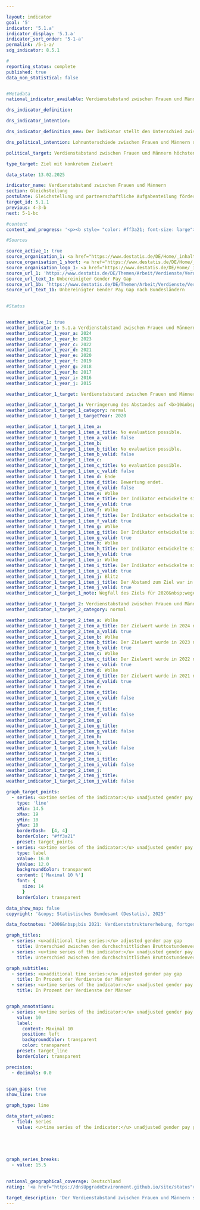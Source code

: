 ```yaml
---

layout: indicator        
goal: '5'        
indicator: '5.1.a'        
indicator_display: '5.1.a'        
indicator_sort_order: '5-1-a'        
permalink: /5-1-a/        
sdg_indicator: 8.5.1        

#
reporting_status: complete        
published: true        
data_non_statistical: false        


#Metadata        
national_indicator_available: Verdienstabstand zwischen Frauen und Männern        

dns_indicator_definition:         

dns_indicator_intention:         

dns_indicator_definition_new: Der Indikator stellt den Unterschied zwischen den durchschnittlichen Bruttostundenverdiensten von Frauen und Männern als Anteil an den durchschnittlichen Bruttostundenverdiensten der Männer dar.        

dns_political_intention: Lohnunterschiede zwischen Frauen und Männern sind in modernen Erwerbsgesellschaften ein Zeichen für soziale Ungleichheit. Die Verringerung der Lohnunterschiede ist ein Indikator für Fortschritte auf dem Weg zur Gleichstellung.        

political_target: Verdienstabstand zwischen Frauen und Männern höchstens 10&nbsp;Prozent bis 2030        

type_target: Ziel mit konkretem Zielwert        

data_state: 13.02.2025        

indicator_name: Verdienstabstand zwischen Frauen und Männern        
section: Gleichstellung        
postulate: Gleichstellung und partnerschaftliche Aufgabenteilung fördern        
target_id: 5.1.1        
previous: 4-3-b        
next: 5-1-bc        

#content         
content_and_progress: '<p><b style= "color: #ff3a21; font-size: large">5.1.a Verdienstabstand zwischen Frauen und Männern</b><br><br>Dieser Indikator bildet den unbereinigten geschlechtsspezifischen Verdienstabstand (unadjusted gender pay gap) ab. Er stellt ausschließlich das Verhältnis der durchschnittlichen Bruttostundenverdienste von Frauen und Männern dar. Im unbereinigten Gender Pay Gap (<abbr title="Gender Pay Gap (Geschlechtsspezifischer Verdienstabstand)" tabindex="0">GPG</abbr>) spiegeln sich somit auch Lohnunterschiede wider, die auf Faktoren wie unterschiedliche Berufe, Branchenzugehörigkeiten, Qualifikationen oder Erwerbsbiografien von Frauen und Männern zurückzuführen sind.<br><br>Bis einschließlich 2021&nbsp;basierte der Indikator auf der vierjährlichen Verdienststrukturerhebung. Seit 2022&nbsp;dient die jährliche Verdiensterhebung als Datengrundlage. Diese wird von den Statistischen Ämtern der Länder als repräsentative Stichprobenerhebung mit Auskunftspflicht in bis zu 58&nbsp;000&nbsp;Betrieben durchgeführt. Auf Basis dieser Daten werden Ergebnisse differenziert nach Alter, Bildungsstand, Anforderungsniveau, Tätigkeit, Tarifbindung, Unternehmensgröße und Wirtschaftsabschnitten berechnet und der bereinigte Gender Pay Gap  ermittelt. Für beide Kennzahlen&nbsp;–&nbsp;bereinigt und unbereinigt&nbsp;–&nbsp;gilt die <abbr title="Europäische Union" tabindex="0">EU</abbr>-Abgrenzung, wonach Beschäftigte in der Land- und Forstwirtschaft, Fischerei, öffentlichen Verwaltung, Verteidigung, Sozialversicherung sowie in Kleinstbetrieben unberücksichtigt bleiben.<br><br>Im Zeitraum 2020&nbsp;bis 2023&nbsp;verdienten Frauen pro Stunde durchschnittlich 18&nbsp;% weniger als Männer. Im Jahr 2024&nbsp;verringerte sich dieser Abstand auf 16&nbsp;%. Das Ziel, den unbereinigten <abbr title="Gender Pay Gap (Geschlechtsspezifischer Verdienstabstand)" tabindex="0">GPG</abbr> bis 2020&nbsp;auf 10&nbsp;% zu senken, wurde damit nicht erreicht. Auch bei Fortsetzung der bisherigen Entwicklung ist nicht zu erwarten, dass dieses Ziel bis 2030&nbsp;erreicht wird.<br><br>Langfristig zeigt sich in Deutschland ein langsamer, aber stetiger Rückgang des unbereinigten GPG: 2012&nbsp;lag er noch bei 23&nbsp;% und damit 7&nbsp;Prozentpunkte über dem Wert von 2024. Ein Vergleich der Bundesländer zeigt deutliche regionale Unterschiede: 2024&nbsp;verzeichneten Baden-Württemberg und Hessen mit jeweils 19&nbsp;% die höchsten Verdienstunterschiede, während Sachsen-Anhalt (4&nbsp;%) und Brandenburg (2&nbsp;%) die niedrigsten Werte aufwiesen.<br><br>Analysen zu den Ursachen des <abbr title="Gender Pay Gap (Geschlechtsspezifischer Verdienstabstand)" tabindex="0">GPG</abbr> zeigen, dass etwa 63&nbsp;% der Verdienstlücke darauf zurückzuführen sind, dass Frauen häufiger in Berufen, Branchen und Positionen mit geringerer Entlohnung tätig sind. Ein weiterer wesentlicher Faktor ist der Beschäftigungsumfang: Frauen arbeiten überdurchschnittlich häufig in Teilzeit, was meist mit einem geringeren durchschnittlichen Bruttostundenverdienst einhergeht. Dieser Aspekt trägt rund 19&nbsp;% zur Verdienstlücke bei. Etwa 12&nbsp;% entfallen auf Unterschiede im Anforderungsniveau der ausgeübten Tätigkeiten.<br><br>Die verbleibenden 37&nbsp;% der Verdienstlücke bilden den bereinigten <abbr title="Gender Pay Gap (Geschlechtsspezifischer Verdienstabstand)" tabindex="0">GPG</abbr>, der im Jahr 2024&nbsp;bei 6&nbsp;% lag. Im Gegensatz zum unbereinigten <abbr title="Gender Pay Gap (Geschlechtsspezifischer Verdienstabstand)" tabindex="0">GPG</abbr> zeigt sich beim bereinigten Wert ein deutlich einheitlicheres Bild auf Ebene der Bundesländer: 2024&nbsp;lag er im Früheren Bundesgebiet einschließlich Berlin bei 6&nbsp;%, in den Neuen Ländern bei 8&nbsp;%. Eine detaillierte Auswertung nach einzelnen Bundesländern ist aufgrund methodisch bedingter Schwankungen seit Einführung der neuen Verdiensterhebung im Jahr 2022&nbsp;nicht möglich.<br><br>Im europäischen Vergleich liegen überwiegend Daten bis 2023&nbsp;vor. Seit 2010&nbsp;liegt der unbereinigte <abbr title="Gender Pay Gap (Geschlechtsspezifischer Verdienstabstand)" tabindex="0">GPG</abbr> in Deutschland durchgehend über dem Durchschnitt der Europäischen Union (<abbr title="Europäische Union" tabindex="0">EU</abbr>). Nur Lettland verzeichnete mit 19&nbsp;% einen noch höheren geschlechtsspezifischen Verdienstunterschied. Österreich, Tschechien und Ungarn lagen&nbsp;–&nbsp;wie Deutschland&nbsp;–&nbsp;jeweils bei 18&nbsp;%. Die geringsten Unterschiede im Bruttostundenverdienst zwischen Frauen und Männern wurden in Luxemburg (‒1&nbsp;%), Belgien (1&nbsp;%) und Italien (2&nbsp;%) gemessen.</p>'                

#Sources        

source_active_1: true
source_organisation_1: <a href="https://www.destatis.de/DE/Home/_inhalt.html" target="_blank">Statistisches Bundesamt</a>
source_organisation_1_short: <a href="https://www.destatis.de/DE/Home/_inhalt.html" target="_blank">Statistisches Bundesamt</a>
source_organisation_logo_1: <a href="https://www.destatis.de/DE/Home/_inhalt.html" target="_blank"><img src="https://dnsTestEnvironment.github.io/dns-indicators/public/OrgImgDe/destatis.png" alt="Statistisches Bundesamt" title=" Klicken Sie hier um zur Homepage der Organisation Statistisches Bundesamt zu gelangen." style="height:60px; width:148px; border:transparent"/></a>
source_url_1: 'https://www.destatis.de/DE/Themen/Arbeit/Verdienste/Verdienste-GenderPayGap/Tabellen/ugpg-01-gebietsstand.html'
source_url_text_1: Unbereinigter Gender Pay Gap
source_url_1b: 'https://www.destatis.de/DE/Themen/Arbeit/Verdienste/Verdienste-GenderPayGap/Tabellen/ugpg-02-bundeslaender-ab-2014.html'
source_url_text_1b: Unbereinigter Gender Pay Gap nach Bundesländern
        

#Status        


weather_active_1: true
weather_indicator_1: 5.1.a Verdienstabstand zwischen Frauen und Männern
weather_indicator_1_year_a: 2024
weather_indicator_1_year_b: 2023
weather_indicator_1_year_c: 2022
weather_indicator_1_year_d: 2021
weather_indicator_1_year_e: 2020
weather_indicator_1_year_f: 2019
weather_indicator_1_year_g: 2018
weather_indicator_1_year_h: 2017
weather_indicator_1_year_i: 2016
weather_indicator_1_year_j: 2015

weather_indicator_1_target: Verdienstabstand zwischen Frauen und Männern höchstens 10&nbsp;Prozent bis 2030

weather_indicator_1_target_1: Verringerung des Abstandes auf <b>10&nbsp;Prozent</b> bis <b>2020</b>
weather_indicator_1_target_1_category: normal
weather_indicator_1_target_1_targetYear: 2020

weather_indicator_1_target_1_item_a: 
weather_indicator_1_target_1_item_a_title: No evaluation possible.
weather_indicator_1_target_1_item_a_valid: false
weather_indicator_1_target_1_item_b: 
weather_indicator_1_target_1_item_b_title: No evaluation possible.
weather_indicator_1_target_1_item_b_valid: false
weather_indicator_1_target_1_item_c: 
weather_indicator_1_target_1_item_c_title: No evaluation possible.
weather_indicator_1_target_1_item_c_valid: false
weather_indicator_1_target_1_item_d: Ende
weather_indicator_1_target_1_item_d_title: Bewertung endet.
weather_indicator_1_target_1_item_d_valid: false
weather_indicator_1_target_1_item_e: Wolke
weather_indicator_1_target_1_item_e_title: Der Indikator entwickelte sich in 2020 zwar in die gewünschte Richtung auf das Ziel zu, bei Fortsetzung der Entwicklung wäre das Ziel im Zieljahr aber um mehr als 20 % der Differenz zwischen Zielwert und dem Wert aus 2020 verfehlt worden.
weather_indicator_1_target_1_item_e_valid: true
weather_indicator_1_target_1_item_f: Wolke
weather_indicator_1_target_1_item_f_title: Der Indikator entwickelte sich in 2019 zwar in die gewünschte Richtung auf das Ziel zu, bei Fortsetzung der Entwicklung wäre das Ziel im Zieljahr aber um mehr als 20 % der Differenz zwischen Zielwert und dem Wert aus 2019 verfehlt worden.
weather_indicator_1_target_1_item_f_valid: true
weather_indicator_1_target_1_item_g: Wolke
weather_indicator_1_target_1_item_g_title: Der Indikator entwickelte sich in 2018 zwar in die gewünschte Richtung auf das Ziel zu, bei Fortsetzung der Entwicklung wäre das Ziel im Zieljahr aber um mehr als 20 % der Differenz zwischen Zielwert und dem Wert aus 2018 verfehlt worden.
weather_indicator_1_target_1_item_g_valid: true
weather_indicator_1_target_1_item_h: Wolke
weather_indicator_1_target_1_item_h_title: Der Indikator entwickelte sich in 2017 zwar in die gewünschte Richtung auf das Ziel zu, bei Fortsetzung der Entwicklung wäre das Ziel im Zieljahr aber um mehr als 20 % der Differenz zwischen Zielwert und dem Wert aus 2017 verfehlt worden.
weather_indicator_1_target_1_item_h_valid: true
weather_indicator_1_target_1_item_i: Wolke
weather_indicator_1_target_1_item_i_title: Der Indikator entwickelte sich in 2016 zwar in die gewünschte Richtung auf das Ziel zu, bei Fortsetzung der Entwicklung wäre das Ziel im Zieljahr aber um mehr als 20 % der Differenz zwischen Zielwert und dem Wert aus 2016 verfehlt worden.
weather_indicator_1_target_1_item_i_valid: true
weather_indicator_1_target_1_item_j: Blitz
weather_indicator_1_target_1_item_j_title: Der Abstand zum Ziel war in 2015 konstant hoch oder hat sich vergrößert. Der Indikator entwickelte sich also nicht in die gewünschte Richtung.
weather_indicator_1_target_1_item_j_valid: true
weather_indicator_1_target_1_note: Wegfall des Ziels für 2020&nbsp;wegen zeitlichen Ablaufs.

weather_indicator_1_target_2: Verdienstabstand zwischen Frauen und Männern höchstens <b>10&nbsp;Prozent</b> bis <b>2030</b>
weather_indicator_1_target_2_category: normal

weather_indicator_1_target_2_item_a: Wolke
weather_indicator_1_target_2_item_a_title: Der Zielwert wurde in 2024 nicht erreicht, aber die durchschnittliche Entwicklung wies in die gewünschte Richtung.
weather_indicator_1_target_2_item_a_valid: true
weather_indicator_1_target_2_item_b: Wolke
weather_indicator_1_target_2_item_b_title: Der Zielwert wurde in 2023 nicht erreicht, aber die durchschnittliche Entwicklung wies in die gewünschte Richtung.
weather_indicator_1_target_2_item_b_valid: true
weather_indicator_1_target_2_item_c: Wolke
weather_indicator_1_target_2_item_c_title: Der Zielwert wurde in 2022 nicht erreicht, aber die durchschnittliche Entwicklung wies in die gewünschte Richtung.
weather_indicator_1_target_2_item_c_valid: true
weather_indicator_1_target_2_item_d: Wolke
weather_indicator_1_target_2_item_d_title: Der Zielwert wurde in 2021 nicht erreicht, aber die durchschnittliche Entwicklung wies in die gewünschte Richtung.
weather_indicator_1_target_2_item_d_valid: true
weather_indicator_1_target_2_item_e: 
weather_indicator_1_target_2_item_e_title: 
weather_indicator_1_target_2_item_e_valid: false
weather_indicator_1_target_2_item_f: 
weather_indicator_1_target_2_item_f_title: 
weather_indicator_1_target_2_item_f_valid: false
weather_indicator_1_target_2_item_g: 
weather_indicator_1_target_2_item_g_title: 
weather_indicator_1_target_2_item_g_valid: false
weather_indicator_1_target_2_item_h: 
weather_indicator_1_target_2_item_h_title: 
weather_indicator_1_target_2_item_h_valid: false
weather_indicator_1_target_2_item_i: 
weather_indicator_1_target_2_item_i_title: 
weather_indicator_1_target_2_item_i_valid: false
weather_indicator_1_target_2_item_j: 
weather_indicator_1_target_2_item_j_title: 
weather_indicator_1_target_2_item_j_valid: false        

graph_target_points:
  - series: <u>time series of the indicator:</u> unadjusted gender pay gap
    type: 'line'
    xMin: 14.5
    xMax: 19
    yMin: 10
    yMax: 10
    borderDash:  [4, 4]
    borderColor: "#ff3a21"
    preset: target_points
  - series: <u>time series of the indicator:</u> unadjusted gender pay gap
    type: label
    xValue: 16.0
    yValue: 12.0
    backgroundColor: transparent
    content: ['Maximal 10 %']
    font: {
      size: 14
      }
    borderColor: transparent        

data_show_map: false        
copyright: '&copy; Statistisches Bundesamt (Destatis), 2025'        

data_footnotes: "2006&nbsp;bis 2021: Verdienststrukturerhebung, fortgeschrieben mit Ergebnissen der vierteljährlichen Verdiensterhebung.<br>• Ab 2022: Ergebnisse der Verdiensterhebung."        

graph_titles: 
  - series: <u>additional time series:</u> adjusted gender pay gap
    title: Unterschied zwischen den durchschnittlichen Bruttostundenverdiensten von Frauen und Männern
  - series: <u>time series of the indicator:</u> unadjusted gender pay gap
    title: Unterschied zwischen den durchschnittlichen Bruttostundenverdiensten von Frauen und Männern        

graph_subtitles: 
  - series: <u>additional time series:</u> adjusted gender pay gap
    title: In Prozent der Verdienste der Männer
  - series: <u>time series of the indicator:</u> unadjusted gender pay gap
    title: In Prozent der Verdienste der Männer        


graph_annotations:
  - series: <u>time series of the indicator:</u> unadjusted gender pay gap
    value: 10
    label:
      content: Maximal 10 
      position: left
      backgroundColor: transparent
      color: transparent
    preset: target_line
    borderColor: transparent        

precision: 
  - decimals: 0.0
            

span_gaps: true        
show_line: true        

graph_type: line                

data_start_values: 
  - field: Series
    value: <u>time series of the indicator:</u> unadjusted gender pay gap        

        

        

graph_series_breaks: 
  - value: 15.5
                            

national_geographical_coverage: Deutschland                
rating: '<a href="https://dnsUpgradeEnvironment.github.io/site/status"><img src="https://sdg-indikatoren.de/public/Wettersymbole/Wolke.png" title="Der Zielwert wurde in 2024 nicht erreicht, aber die durchschnittliche Entwicklung wies in die gewünschte Richtung." alt="Wettersymbol Wolke"/></a>'        

target_description: 'Der Verdienstabstand zwischen Frauen und Männern soll jedes Jahr höchstens 10&nbsp;Prozent des durchschnittlichen Verdienstes der Männer betragen.<br><br>Ausgehend von der Zielformulierung soll der politisch festgelegte Zielwert seit 2021&nbsp;jedes Jahr erreicht werden. Der Indikatorwert liegt jedoch dauerhaft deutlich oberhalb des Zielwertes, sodass der Indikator 5.1.a für das Jahr 2024&nbsp;mit „Wolke“ bewertet wird.<br><br><u>Hinweis:</u> Die Bewertung „Gewitter“ wird nicht ausgewiesen, weil die durchschnittliche Entwicklung der letzten sechs Jahre in Richtung einer Verbesserung deutet.'        
---
```


